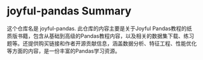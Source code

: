 # joyful-pandas Summary

这个仓库名是 joyful-pandas. 此仓库的内容主要是关于Joyful Pandas教程的纸质版书籍，包含从基础到高级的Pandas教程内容，以及相关的数据集下载、练习题等。还提供购买链接和作者开源贡献信息，涵盖数据分析、特征工程、性能优化等方面的内容，是一份丰富的Pandas学习资源。